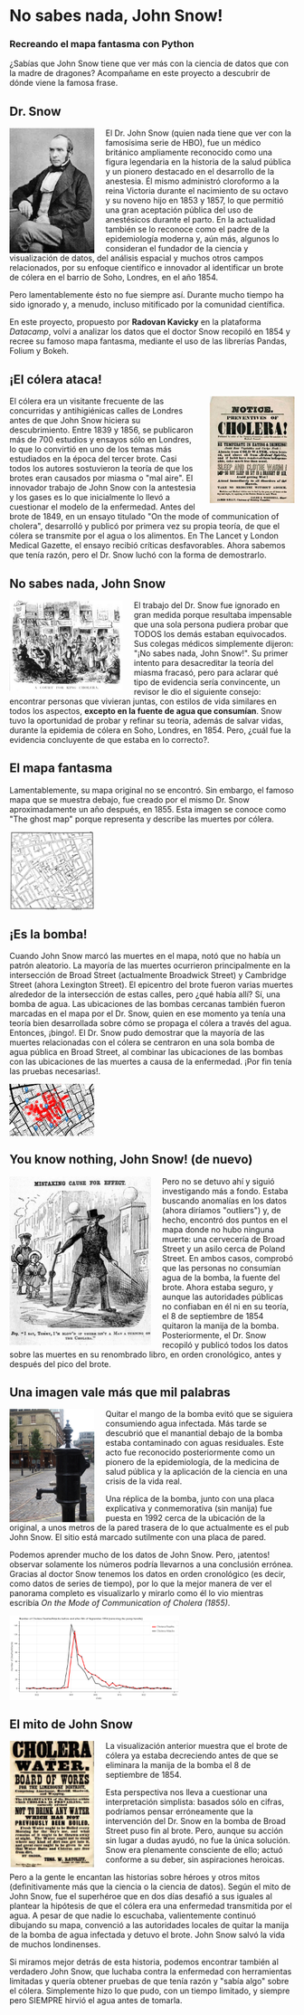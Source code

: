 # No sabes nada, John Snow! 

### Recreando el mapa fantasma con Python
¿Sabías que John Snow tiene que ver más con la ciencia de datos que con la madre de dragones? Acompañame en este proyecto a descubrir de dónde viene la famosa frase.

## Dr. Snow

<img src="/img/john_snow.jpg" align="left" width="150" style="margin-right: 20px;" />

El Dr. John Snow (quien nada tiene que ver con la famosísima serie de HBO), fue un médico británico ampliamente reconocido como una figura legendaria en la historia de la salud pública y un pionero destacado en el desarrollo de la anestesia. Él mismo administró cloroformo a la reina Victoria durante el nacimiento de su octavo y su noveno hijo en 1853 y 1857, lo que permitió una gran aceptación pública del uso de anestésicos durante el parto.
En la actualidad también se lo reconoce como el padre de la epidemiología moderna y, aún más, algunos lo consideran el fundador de la ciencia y visualización de datos, del análisis espacial y muchos otros campos relacionados, por su enfoque científico e innovador al identificar un brote de cólera en el barrio de Soho, Londres, en el año 1854.

Pero lamentablemente ésto no fue siempre así. Durante mucho tiempo ha sido ignorado y, a menudo, incluso mitificado por la comunidad científica.

En este proyecto, propuesto por **Radovan Kavicky** en la plataforma *Datacamp*, volví a analizar los datos que el doctor Snow recopiló en 1854 y recree su famoso mapa fantasma, mediante el uso de las librerías Pandas, Folium y Bokeh.

## ¡El cólera ataca!

<img src="/img/johnsnow_cholera1.jpg" align="right" width="150" style="margin-left: 20px;" />

El cólera era un visitante frecuente de las concurridas y antihigiénicas calles de Londres antes de que John Snow hiciera su descubrimiento. Entre 1839 y 1856, se publicaron más de 700 estudios y ensayos sólo en Londres, lo que lo convirtió en uno de los temas más estudiados en la época del tercer brote. 
Casi todos los autores sostuvieron la teoría de que los brotes eran causados por miasma o "mal aire". El innovador trabajo de John Snow con la antestesia y los gases es lo que inicialmente lo llevó a cuestionar el modelo de la enfermedad. Antes del brote de 1849, en un ensayo titulado "On the mode of communication of cholera", desarrolló y publicó por primera vez su propia teoría, de que el cólera se transmite por el agua o los alimentos. En The Lancet y London Medical Gazette, el ensayo recibió críticas desfavorables. Ahora sabemos que tenía razón, pero el Dr. Snow luchó con la forma de demostrarlo.   

## No sabes nada, John Snow

<img src="/img/johnsnow_cholera_king2.png" align="left" width="200" style="margin-right: 20px;" />

El trabajo del Dr. Snow fue ignorado en gran medida porque resultaba impensable que una sola persona pudiera probar que TODOS los demás estaban equivocados. Sus colegas médicos simplemente dijeron: "¡No sabes nada, John Snow!". Su primer intento para desacreditar la teoría del miasma fracasó, pero para aclarar qué tipo de evidencia sería convincente, un revisor le dio el siguiente consejo: encontrar personas que vivieran juntas, con estilos de vida similares en todos los aspectos, **excepto en la fuente de agua que consumían**.
Snow tuvo la oportunidad de probar y refinar su teoría, además de salvar vidas, durante la epidemia de cólera en Soho, Londres, en 1854. Pero, ¿cuál fue la evidencia concluyente de que estaba en lo correcto?.

## El mapa fantasma

Lamentablemente, su mapa original no se encontró. Sin embargo, el famoso mapa que se muestra debajo, fue creado por el mismo Dr. Snow aproximadamente un año después, en 1855. Esta imagen se conoce como "The ghost map" porque representa y describe las muertes por cólera.

<img src="/img/mapa_original.jpg" align="center" width="150"/>

## ¡Es la bomba!

Cuando John Snow marcó las muertes en el mapa, notó que no había un patrón aleatorio. La mayoría de las muertes ocurrieron principalmente en la intersección de Broad Street (actualmente Broadwick Street) y Cambridge Street (ahora Lexington Street). El epicentro del brote fueron varias muertes alrededor de la intersección de estas calles, pero ¿qué había allí? Sí, una bomba de agua.
Las ubicaciones de las bombas cercanas también fueron marcadas en el mapa por el Dr. Snow, quien en ese momento ya tenía una teoría bien desarrollada sobre cómo se propaga el cólera a través del agua. Entonces, ¡bingo!.
El Dr. Snow pudo demostrar que la mayoría de las muertes relacionadas con el cólera se centraron en una sola bomba de agua pública en Broad Street, al combinar las ubicaciones de las bombas con las ubicaciones de las muertes a causa de la enfermedad. ¡Por fin tenía las pruebas necesarias!.

<img src="/img/mapa_bombas_de_agua.png" align="center" width="150"/>

## You know nothing, John Snow! (de nuevo)

<img src="/img/johnsnow_caricature1.jpg" align="left" width="250" style="margin-right: 20px;" />

Pero no se detuvo ahí y siguió investigando más a fondo. Estaba buscando anomalías en los datos (ahora diríamos "outliers") y, de hecho, encontró dos puntos en el mapa donde no hubo ninguna muerte: una cervecería de Broad Street y un asilo cerca de Poland Street. En ambos casos, comprobó que las personas no consumían agua de la bomba, la fuente del brote.
Ahora estaba seguro, y aunque las autoridades públicas no confiaban en él ni en su teoría, el 8 de septiembre de 1854 quitaron la manija de la bomba. Posteriormente, el Dr. Snow recopiló y publicó todos los datos sobre las muertes en su renombrado libro, en orden cronológico, antes y después del pico del brote.

## Una imagen vale más que mil palabras

<img src="/img/johnsnow_pump1.jpg" align="left" width="150" style="margin-right: 20px;" />

Quitar el mango de la bomba evitó que se siguiera consumiendo agua infectada. Más tarde se descubrió que el manantial debajo de la bomba estaba contaminado con aguas residuales. Este acto fue reconocido posteriormente como un pionero de la epidemiología, de la medicina de salud pública y la aplicación de la ciencia en una crisis de la vida real.

Una réplica de la bomba, junto con una placa explicativa y conmemorativa (sin manija) fue puesta en 1992 cerca de la ubicación de la original, a unos metros de la pared trasera de lo que actualmente es el pub John Snow. El sitio está marcado sutilmente con una placa de pared.

Podemos aprender mucho de los datos de John Snow. Pero, ¡atentos! observar solamente los números podría llevarnos a una conclusión errónea. Gracias al doctor Snow tenemos los datos en orden cronológico (es decir, como datos de series de tiempo), por lo que la mejor manera de ver el panorama completo es visualizarlo y mirarlo como él lo vio mientras escribía *On the Mode of Communication of Cholera (1855)*.

<img src="/img/grafico_de_linea.png" align="center" width="300"/>


## El mito de John Snow

<img src="/img/johnsnow_water1.jpg" align="left" width="150" style="margin-right: 20px;" />

La visualización anterior muestra que el brote de cólera ya estaba decreciendo antes de que se eliminara la manija de la bomba el 8 de septiembre de 1854.

Esta perspectiva nos lleva a cuestionar una interpretación simplista: basados sólo en cifras, podríamos pensar erróneamente que la intervención del Dr. Snow en la bomba de Broad Street puso fin al brote. Pero, aunque su acción sin lugar a dudas ayudó, no fue la única solución. Snow era plenamente consciente de ello; actuó conforme a su deber, sin aspiraciones heroicas.

Pero a la gente le encantan las historias sobre héroes y otros mitos (definitivamente más que la ciencia o la ciencia de datos). Según el mito de John Snow, fue el superhéroe que en dos días desafió a sus iguales al plantear la hipótesis de que el cólera era una enfermedad transmitida por el agua. A pesar de que nadie lo escuchaba, valientemente continuó dibujando su mapa, convenció a las autoridades locales de quitar la manija de la bomba de agua infectada y detuvo el brote. John Snow salvó la vida de muchos londinenses.

Si miramos mejor detrás de esta historia, podemos encontrar también al verdadero John Snow, que luchaba contra la enfermedad con herramientas limitadas y quería obtener pruebas de que tenía razón y "sabía algo" sobre el cólera. Simplemente hizo lo que pudo, con un tiempo limitado, y siempre pero SIEMPRE hirvió el agua antes de tomarla.
